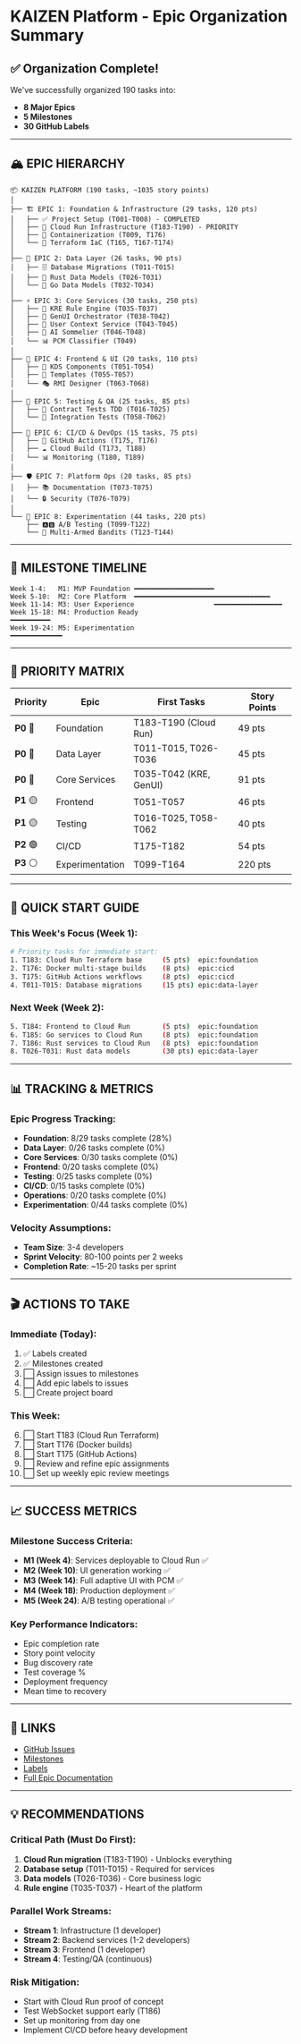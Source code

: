 # KAIZEN Platform - Epic Organization Summary

## ✅ Organization Complete!

We've successfully organized 190 tasks into:
- **8 Major Epics**
- **5 Milestones**
- **30 GitHub Labels**

---

## 🏔️ EPIC HIERARCHY

```
📦 KAIZEN PLATFORM (190 tasks, ~1035 story points)
│
├── 🏗️ EPIC 1: Foundation & Infrastructure (29 tasks, 120 pts)
│   ├── ✅ Project Setup (T001-T008) - COMPLETED
│   ├── 🚀 Cloud Run Infrastructure (T183-T190) - PRIORITY
│   ├── 🐳 Containerization (T009, T176)
│   └── 🔧 Terraform IaC (T165, T167-T174)
│
├── 💾 EPIC 2: Data Layer (26 tasks, 90 pts)
│   ├── 🗄️ Database Migrations (T011-T015)
│   ├── 🦀 Rust Data Models (T026-T031)
│   └── 🐹 Go Data Models (T032-T034)
│
├── ⚡ EPIC 3: Core Services (30 tasks, 250 pts)
│   ├── 🧠 KRE Rule Engine (T035-T037)
│   ├── 🎯 GenUI Orchestrator (T038-T042)
│   ├── 👤 User Context Service (T043-T045)
│   ├── 🍶 AI Sommelier (T046-T048)
│   └── 📊 PCM Classifier (T049)
│
├── 🎨 EPIC 4: Frontend & UI (20 tasks, 110 pts)
│   ├── 🔲 KDS Components (T051-T054)
│   ├── 📐 Templates (T055-T057)
│   └── 🎭 RMI Designer (T063-T068)
│
├── 🧪 EPIC 5: Testing & QA (25 tasks, 85 pts)
│   ├── 📝 Contract Tests TDD (T016-T025)
│   └── 🔄 Integration Tests (T058-T062)
│
├── 🔄 EPIC 6: CI/CD & DevOps (15 tasks, 75 pts)
│   ├── 🏃 GitHub Actions (T175, T176)
│   ├── ☁️ Cloud Build (T173, T188)
│   └── 📊 Monitoring (T180, T189)
│
├── 🛡️ EPIC 7: Platform Ops (20 tasks, 85 pts)
│   ├── 📚 Documentation (T073-T075)
│   └── 🔒 Security (T076-T079)
│
└── 🧬 EPIC 8: Experimentation (44 tasks, 220 pts)
    ├── 🅰️🅱️ A/B Testing (T099-T122)
    └── 🎰 Multi-Armed Bandits (T123-T144)
```

---

## 📅 MILESTONE TIMELINE

```
Week 1-4:   M1: MVP Foundation ━━━━━━━━━━━━━━━━━━━━
Week 5-10:  M2: Core Platform  ━━━━━━━━━━━━━━━━━━━━━━━━━━━━━━━━━━
Week 11-14: M3: User Experience                    ━━━━━━━━━━━━━━━━━
Week 15-18: M4: Production Ready                              ━━━━━━━━━━
Week 19-24: M5: Experimentation                                      ━━━━━━━━━━━━━
```

---

## 🎯 PRIORITY MATRIX

| Priority | Epic | First Tasks | Story Points |
|----------|------|-------------|--------------|
| **P0** 🔴 | Foundation | T183-T190 (Cloud Run) | 49 pts |
| **P0** 🔴 | Data Layer | T011-T015, T026-T036 | 45 pts |
| **P0** 🔴 | Core Services | T035-T042 (KRE, GenUI) | 91 pts |
| **P1** 🟡 | Frontend | T051-T057 | 46 pts |
| **P1** 🟡 | Testing | T016-T025, T058-T062 | 40 pts |
| **P2** 🟢 | CI/CD | T175-T182 | 54 pts |
| **P3** ⚪ | Experimentation | T099-T164 | 220 pts |

---

## 🚀 QUICK START GUIDE

### This Week's Focus (Week 1):
```bash
# Priority tasks for immediate start:
1. T183: Cloud Run Terraform base     (5 pts)  epic:foundation
2. T176: Docker multi-stage builds    (8 pts)  epic:cicd
3. T175: GitHub Actions workflows     (8 pts)  epic:cicd
4. T011-T015: Database migrations     (15 pts) epic:data-layer
```

### Next Week (Week 2):
```bash
5. T184: Frontend to Cloud Run        (5 pts)  epic:foundation
6. T185: Go services to Cloud Run     (8 pts)  epic:foundation
7. T186: Rust services to Cloud Run   (8 pts)  epic:foundation
8. T026-T031: Rust data models        (30 pts) epic:data-layer
```

---

## 📊 TRACKING & METRICS

### Epic Progress Tracking:
- **Foundation**: 8/29 tasks complete (28%)
- **Data Layer**: 0/26 tasks complete (0%)
- **Core Services**: 0/30 tasks complete (0%)
- **Frontend**: 0/20 tasks complete (0%)
- **Testing**: 0/25 tasks complete (0%)
- **CI/CD**: 0/15 tasks complete (0%)
- **Operations**: 0/20 tasks complete (0%)
- **Experimentation**: 0/44 tasks complete (0%)

### Velocity Assumptions:
- **Team Size**: 3-4 developers
- **Sprint Velocity**: 80-100 points per 2 weeks
- **Completion Rate**: ~15-20 tasks per sprint

---

## 🎬 ACTIONS TO TAKE

### Immediate (Today):
1. ✅ Labels created
2. ✅ Milestones created
3. ⬜ Assign issues to milestones
4. ⬜ Add epic labels to issues
5. ⬜ Create project board

### This Week:
6. ⬜ Start T183 (Cloud Run Terraform)
7. ⬜ Start T176 (Docker builds)
8. ⬜ Start T175 (GitHub Actions)
9. ⬜ Review and refine epic assignments
10. ⬜ Set up weekly epic review meetings

---

## 📈 SUCCESS METRICS

### Milestone Success Criteria:
- **M1 (Week 4)**: Services deployable to Cloud Run ✅
- **M2 (Week 10)**: UI generation working ✅
- **M3 (Week 14)**: Full adaptive UI with PCM ✅
- **M4 (Week 18)**: Production deployment ✅
- **M5 (Week 24)**: A/B testing operational ✅

### Key Performance Indicators:
- Epic completion rate
- Story point velocity
- Bug discovery rate
- Test coverage %
- Deployment frequency
- Mean time to recovery

---

## 🔗 LINKS

- [GitHub Issues](https://github.com/wunderkennd/kaizen-web/issues)
- [Milestones](https://github.com/wunderkennd/kaizen-web/milestones)
- [Labels](https://github.com/wunderkennd/kaizen-web/labels)
- [Full Epic Documentation](./epics-and-milestones.md)

---

## 💡 RECOMMENDATIONS

### Critical Path (Must Do First):
1. **Cloud Run migration** (T183-T190) - Unblocks everything
2. **Database setup** (T011-T015) - Required for services
3. **Data models** (T026-T036) - Core business logic
4. **Rule engine** (T035-T037) - Heart of the platform

### Parallel Work Streams:
- **Stream 1**: Infrastructure (1 developer)
- **Stream 2**: Backend services (1-2 developers)
- **Stream 3**: Frontend (1 developer)
- **Stream 4**: Testing/QA (continuous)

### Risk Mitigation:
- Start with Cloud Run proof of concept
- Test WebSocket support early (T186)
- Set up monitoring from day one
- Implement CI/CD before heavy development
